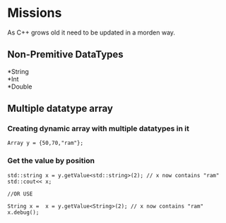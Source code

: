# Missions<br>
As C++ grows old it need to be updated in a morden way.<br>
## Non-Premitive DataTypes
  *String<br>
  *Int<br>
  *Double<br>  
## Multiple datatype array 
### Creating dynamic array with multiple datatypes in it
~~~
Array y = {50,70,"ram"};
~~~
### Get the value by position
~~~
std::string x = y.getValue<std::string>(2); // x now contains "ram"
std::cout<< x;

//OR USE

String x =  x = y.getValue<String>(2); // x now contains "ram"
x.debug();
~~~
